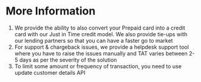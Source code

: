 # More Information

1. We provide the ability to also convert your Prepaid card into a credit card with our Just in Time credit model. We also provide tie-ups with our lending partners so that you can have a faster go to market
2. For support & chargeback issues, we provide a helpdesk support tool where you have to raise the issues manually and TAT varies between 2-5 days as per the severity of the solution
3. To limit some amount or frequency of transaction, you need to use update customer details API&#x20;
